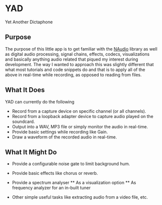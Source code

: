 # YAD
Yet Another Dictaphone

## Purpose
The purpose of this little app is to get familiar with the [NAudio](https://github.com/naudio/NAudio) library as well as digital audio processing, signal chains, effects, codecs, visualizations and basically anything audio related that piqued my interest during development.
The way I wanted to approach this was slightly different that what most tutorials and code snippets do and that is to apply all of the above in real-time while recording, as opposed to reading from files.

## What It Does
YAD can currently do the following
* Record from a capture device on specific channel (or all channels).
* Record from a loopback adapter device to capture audio played on the soundcard.
* Output into a WAV, MP3 file or simply monitor the audio in real-time.
* Provide basic settings while recording like Gain.
* Draw a waveform of the recorded audio in real-time.

## What It Might Do
* Provide a configurable noise gate to limit background hum.
* Provide basic effects like chorus or reverb.
* Provide a spectrum analyser
** As a visualization option
** As frequency analyzer for an in-built tuner

* Other simple useful tasks like extracting audio from a video file, etc.
